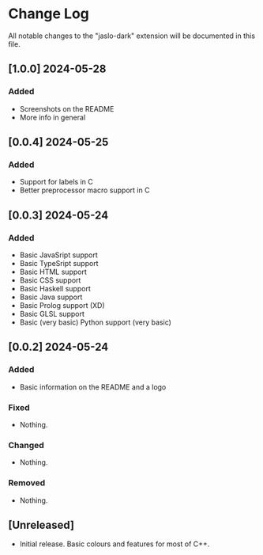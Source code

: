 # Change Log

All notable changes to the "jaslo-dark" extension will be documented in this file.

## [1.0.0] 2024-05-28

### Added

- Screenshots on the README
- More info in general

## [0.0.4] 2024-05-25

### Added

- Support for labels in C
- Better preprocessor macro support in C

## [0.0.3] 2024-05-24

### Added

- Basic JavaSript support
- Basic TypeSript support
- Basic HTML support
- Basic CSS support
- Basic Haskell support
- Basic Java support
- Basic Prolog support (XD)
- Basic GLSL support
- Basic (very basic) Python support (very basic)

## [0.0.2] 2024-05-24

### Added

- Basic information on the README and a logo

### Fixed

- Nothing.

### Changed

- Nothing.

### Removed

- Nothing.

## [Unreleased]

- Initial release. Basic colours and features for most of C++.
